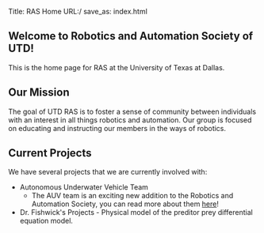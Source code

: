 Title: RAS Home
URL:/
save_as: index.html

Welcome to Robotics and Automation Society of UTD!
-------------------------------------------------
This is the home page for RAS at the University of Texas at Dallas.

Our Mission
---------
The goal of UTD RAS is to foster a sense of community between individuals with an interest in all things robotics and automation.
Our group is focused on educating and instructing our members in the ways of robotics. 

Current Projects
----------------
We have several projects that we are currently involved with:

* Autonomous Underwater Vehicle Team
    * The AUV team is an exciting new addition to the Robotics and Automation Society, you can read more about them [here](|filename|RAS_AUV.md)!
* Dr. Fishwick's Projects - Physical model of the preditor prey differential equation model.


